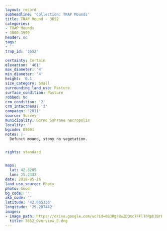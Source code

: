 ```yaml
---
layout: record
subheadline: 'Collection: TRAP Mounds'
title: TRAP Mound - 3652
categories:
- TRAP Mounds
- 3000-3999
header: no
tags:
- ''
trap_id: '3652'

certainty: Certain
elevation: '461'
max_diameter: '4'
min_diameter: '4'
height: '0.1'
size_category: Small
surrounding_land_use: Pasture
surface_condition: Pasture
robbed: No
crm_condition: '2'
crm_intactness: '2'
campaign: '2011'
source: Survey
municipality: Gorno Sahrane necropolis
locality: ''
bgcode: DS001
notes: |-
  Defunct mound, stony no vegetation.


rights: standard


maps:
  lat: 42.6285
  lon: 25.2442
date: 2018-05-16
land_use_source: Photo
photo: Good
bg_code: ''
akb_code: ''
latitude: '42.665333'
longitude: '25.207442'
images:
- image_path: https://drive.google.com/uc?id=0B3Rg88wZDQscTFFlT0Rpb3Brblk
  title: 3652_Overview_E.dng
---
```

